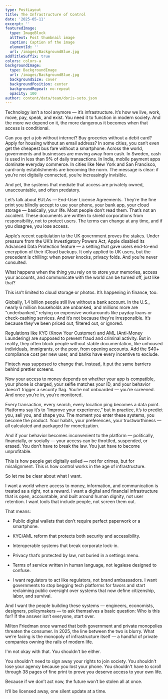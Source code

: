 ```yaml
---
type: PostLayout
title: The Infrastructure of Control
date: '2025-05-11'
excerpt: ''
featuredImage:
  type: ImageBlock
  altText: Post thumbnail image
  caption: Caption of the image
  elementId: ''
  url: /images/BackgroundBlue.jpg
addTitleSuffix: true
colors: colors-a
backgroundImage:
  type: BackgroundImage
  url: /images/BackgroundBlue.jpg
  backgroundSize: cover
  backgroundPosition: center
  backgroundRepeat: no-repeat
  opacity: 100
author: content/data/team/doris-soto.json
---
```

Technology isn’t a tool anymore — it’s infrastructure. It’s how we live, work, move, pay, speak, and exist. You need it to function in modern society. And the more we depend on it, the more dangerous it becomes when that access is conditional.

Can you get a job without internet? Buy groceries without a debit card? Apply for housing without an email address? In some cities, you can’t even get the cheapest bus fare without a smartphone. Across the world, governments and businesses are moving away from cash. In Sweden, cash is used in less than 9% of daily transactions. In India, mobile payment apps dominate everyday commerce. In cities like New York and San Francisco, card-only establishments are becoming the norm. The message is clear: if you’re not digitally connected, you’re increasingly invisible.

And yet, the systems that mediate that access are privately owned, unaccountable, and often predatory.

Let’s talk about EULAs — End-User License Agreements. They’re the fine print you blindly accept to use your phone, your bank app, your cloud storage — basically, your life. Most people don’t read them. That’s not an accident. These documents are written to shield corporations from responsibility, not to protect users. The terms can change at any time, and if you disagree, you lose access.

Apple’s recent capitulation to the UK government proves the stakes. Under pressure from the UK’s Investigatory Powers Act, Apple disabled its Advanced Data Protection feature — a setting that gave users end-to-end encryption of their iCloud backups. It only applied to UK users, but the precedent is chilling: when power knocks, privacy folds. And you’re never consulted.

What happens when the thing you rely on to store your memories, access your accounts, and communicate with the world can be turned off, just like that?

This isn’t limited to cloud storage or photos. It’s happening in finance, too.

Globally, 1.4 billion people still live without a bank account. In the U.S., nearly 6 million households are unbanked, and millions more are “underbanked,” relying on expensive workarounds like payday loans or check-cashing services. And it’s not because they’re irresponsible. It’s because they’ve been priced out, filtered out, or ignored.

Regulations like KYC (Know Your Customer) and AML (Anti-Money Laundering) are supposed to prevent fraud and criminal activity. But in reality, they often block people without stable documentation, like unhoused individuals, immigrants, or the poor, from opening accounts. Add the $40+ compliance cost per new user, and banks have every incentive to exclude.

Fintech was supposed to change that. Instead, it put the same barriers behind prettier screens.

Now your access to money depends on whether your app is compatible, your phone is charged, your selfie matches your ID, and your behavior doesn’t trigger a security flag. You’re not onboarded — you’re screened. And once you’re in, you’re monitored.

Every transaction, every search, every location ping becomes a data point. Platforms say it’s to “improve your experience,” but in practice, it’s to predict you, sell you, and shape you. The moment you enter these systems, you become the product. Your habits, your preferences, your trustworthiness — all calculated and packaged for monetization.

And if your behavior becomes inconvenient to the platform — politically, financially, or socially — your access can be throttled, suspended, or erased. You don’t have to break the law. You just have to become unprofitable.

This is how people get digitally exiled — not for crimes, but for misalignment. This is how control works in the age of infrastructure.

So let me be clear about what I want.

I want a world where access to money, information, and communication is treated as a right, not a reward. I want a digital and financial infrastructure that is open, accountable, and built around human dignity, not user retention. I want tools that include people, not screen them out.

That means:

*   Public digital wallets that don’t require perfect paperwork or a smartphone.

*   KYC/AML reform that protects both security and accessibility.

*   Interoperable systems that break corporate lock-in.

*   Privacy that’s protected by law, not buried in a settings menu.

*   Terms of service written in human language, not legalese designed to confuse.

*   I want regulators to act like regulators, not brand ambassadors. I want governments to stop begging tech platforms for favors and start reclaiming public oversight over systems that now define citizenship, labor, and survival.

And I want the people building these systems — engineers, economists, designers, policymakers — to ask themselves a basic question: Who is this for? If the answer isn’t everyone, start over.

Milton Friedman once warned that both government and private monopolies threaten the consumer. In 2025, the line between the two is blurry. What we’re facing is the monopoly of infrastructure itself — a handful of private companies owning the rails of modern life.

I'm not okay with that. You shouldn't be either.

You shouldn't need to sign away your rights to join society. You shouldn't lose your agency because you lost your phone. You shouldn't have to scroll through 38 pages of fine print to prove you deserve access to your own life.

Because if we don’t act now, the future won’t be stolen all at once.

It’ll be licensed away, one silent update at a time.
